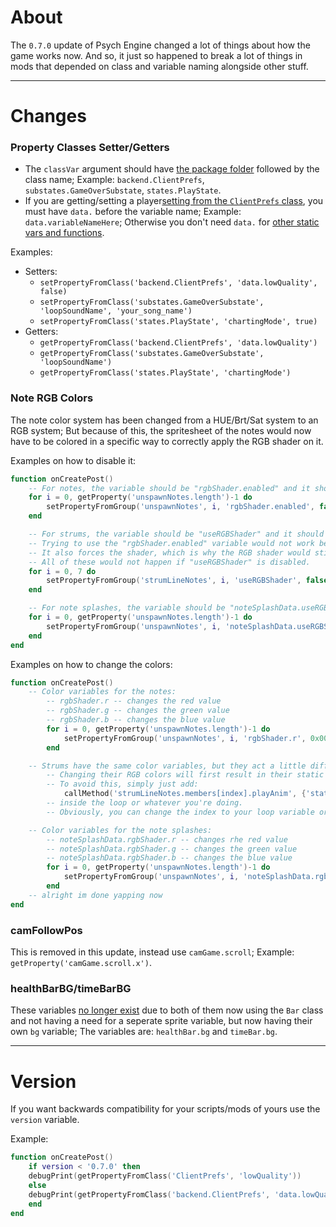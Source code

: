 # About
The `0.7.0` update of Psych Engine changed a lot of things about how the game works now. And so, it just so happened to break a lot of things in mods that depended on class and variable naming alongside other stuff.

***

# Changes
### Property Classes Setter/Getters
- The `classVar` argument should have <ins>the package folder</ins> followed by the class name; Example: `backend.ClientPrefs`, `substates.GameOverSubstate`, `states.PlayState`.
- If you are getting/setting a player<ins>setting from the `ClientPrefs` class</ins>, you must have `data.` before the variable name; Example:
`data.variableNameHere`; Otherwise you don't need `data.` for <ins>other static vars and functions</ins>.

Examples:
- Setters:
    - `setPropertyFromClass('backend.ClientPrefs', 'data.lowQuality', false)` 
    - `setPropertyFromClass('substates.GameOverSubstate', 'loopSoundName', 'your_song_name')`
    - `setPropertyFromClass('states.PlayState', 'chartingMode', true)`
- Getters: 
    - `getPropertyFromClass('backend.ClientPrefs', 'data.lowQuality')`
    - `getPropertyFromClass('substates.GameOverSubstate', 'loopSoundName')`
    - `getPropertyFromClass('states.PlayState', 'chartingMode')`

### Note RGB Colors
The note color system has been changed from a HUE/Brt/Sat system to an RGB system; But because of this, the spritesheet of the notes would now have to be colored in a specific way to correctly apply the RGB shader on it.

Examples on how to disable it:
```lua
function onCreatePost()
    -- For notes, the variable should be "rgbShader.enabled" and it should be set to false as seen below.
    for i = 0, getProperty('unspawnNotes.length')-1 do
        setPropertyFromGroup('unspawnNotes', i, 'rgbShader.enabled', false)
    end

    -- For strums, the variable should be "useRGBShader" and it should be set to false as seen below.
    -- Trying to use the "rgbShader.enabled" variable would not work because it forces the variable to be enabled everytime the strum's animation plays.
    -- It also forces the shader, which is why the RGB shader would still be in effect even if you changed the shader.
    -- All of these would not happen if "useRGBShader" is disabled.
    for i = 0, 7 do
        setPropertyFromGroup('strumLineNotes', i, 'useRGBShader', false)
    end

    -- For note splashes, the variable should be "noteSplashData.useRGBShader" and it should be set to false as seen below.
    for i = 0, getProperty('unspawnNotes.length')-1 do
        setPropertyFromGroup('unspawnNotes', i, 'noteSplashData.useRGBShader', false)
    end
end
```

Examples on how to change the colors:
```lua
function onCreatePost()
    -- Color variables for the notes:
        -- rgbShader.r -- changes the red value
        -- rgbShader.g -- changes the green value
        -- rgbShader.b -- changes the blue value
        for i = 0, getProperty('unspawnNotes.length')-1 do
            setPropertyFromGroup('unspawnNotes', i, 'rgbShader.r', 0x00FF00) -- red value is now colored green
        end

    -- Strums have the same color variables, but they act a little differently.
        -- Changing their RGB colors will first result in their static animations having the shader, until a note is hit, in which case it will go back to normal.
        -- To avoid this, simply just add:
            callMethod('strumLineNotes.members[index].playAnim', {'static'})
        -- inside the loop or whatever you're doing.
        -- Obviously, you can change the index to your loop variable or to an actual number.

    -- Color variables for the note splashes:
        -- noteSplashData.rgbShader.r -- changes rhe red value
        -- noteSplashData.rgbShader.g -- changes the green value
        -- noteSplashData.rgbShader.b -- changes the blue value
        for i = 0, getProperty('unspawnNotes.length')-1 do
            setPropertyFromGroup('unspawnNotes', i, 'noteSplashData.rgbShader.r', 0x00FF00) -- red value is now colored green
        end
    -- alright im done yapping now
end
```

### camFollowPos
This is removed in this update, instead use `camGame.scroll`; Example: `getProperty('camGame.scroll.x')`.

### healthBarBG/timeBarBG
These variables <ins>no longer exist</ins> due to both of them now using the `Bar` class and not having a need for a seperate sprite variable, but now having their own `bg` variable; The variables are: `healthBar.bg` and `timeBar.bg`.

***

# Version
If you want backwards compatibility for your scripts/mods of yours use the `version` variable.

Example:
```lua
function onCreatePost()
    if version < '0.7.0' then
	debugPrint(getPropertyFromClass('ClientPrefs', 'lowQuality'))
    else
	debugPrint(getPropertyFromClass('backend.ClientPrefs', 'data.lowQuality'))
    end
end
```

